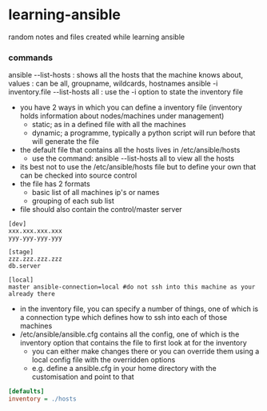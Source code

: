 # learning-ansible
random notes and files created while learning ansible

### commands
ansible --list-hosts <GROUP>                          : shows all the hosts that the machine knows about, values
                                                  : can be all, groupname, wildcards, hostnames
ansible -i inventory.file --list-hosts all        : use the -i option to state the inventory file


- you have 2 ways in which you can define a inventory file (inventory holds information about nodes/machines under management)
  - static; as in a defined file with all the machines
  - dynamic; a programme, typically a python script will run before that will generate the file
- the default file that contains all the hosts lives in /etc/ansible/hosts
  - use the command: ansible --list-hosts all to view all the hosts
- its best not to use the /etc/ansible/hosts file but to define your own that can be checked into source control
- the file has 2 formats
  - basic list of all machines ip's or names
  - grouping of each sub list
- file should also contain the control/master server
```
[dev]
xxx.xxx.xxx.xxx
yyy.yyy.yyy.yyy

[stage]
zzz.zzz.zzz.zzz
db.server

[local]
master ansible-connection=local #do not ssh into this machine as your already there
```
- in the inventory file, you can specify a number of things, one of which is a connection type which defines how to ssh into each of those machines
- /etc/ansible/ansible.cfg contains all the config, one of which is the inventory option that contains the file to first look at for the inventory
  - you can either make changes there or you can override them using a local config file with the overridden options
  - e.g. define a ansible.cfg in your home directory with the customisation and point to that

```ansible.cfg in local directory
[defaults]
inventory = ./hosts
```
